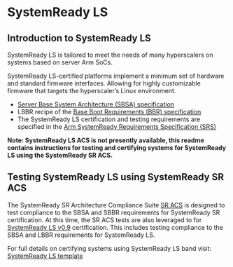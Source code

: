# SystemReady LS

## Introduction to SystemReady LS
 
SystemReady LS is tailored to meet the needs of many hyperscalers on systems based on server Arm SoCs.

SystemReady LS-certified platforms implement a minimum set of hardware and standard firmware interfaces. Allowing for highly customizable firmware that targets the hyperscaler’s Linux environment.

* [Server Base System Architecture (SBSA) specification](https://developer.arm.com/documentation/den0029/latest)
* LBBR recipe of the [Base Boot Requirements (BBR) specification](https://developer.arm.com/documentation/den0044/latest)
* The SystemReady LS certification and testing requirements are specified in the [Arm SystemReady Requirements Specification (SRS)](https://developer.arm.com/documentation/den0109/latest)

**Note: SystemReady LS ACS is not presently available, this readme contains instructions for testing and certifying systems for SystemReady LS using the SystemReady SR ACS.**


## Testing SystemReady LS using SystemReady SR ACS

The SystemReady SR Architecture Compliance Suite [SR ACS](https://github.com/ARM-software/arm-systemready/tree/main/SR) is designed to test compliance to the SBSA and SBBR requirements for SystemReady SR certification. At this time, the SR ACS tests are also leveraged to for [SystemReady LS v0.9](https://www.arm.com/architecture/system-architectures/systemready-certification-program/ls) certification. This includes testing compliance to the SBSA and LBBR requirements for SystemReady LS.

For full details on certifying systems using SystemReady LS band visit: [SystemReady LS template](https://gitlab.arm.com/systemready/systemready-ls-template)
 

